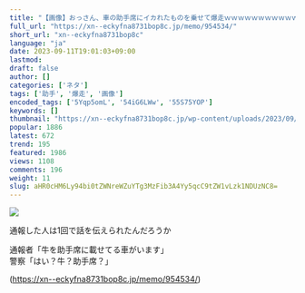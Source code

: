 ```yaml
---
title: "【画像】おっさん、車の助手席にイカれたものを乗せて爆走ｗｗｗｗｗｗｗｗｗｗｗｗｗｗｗｗ"
full_url: "https://xn--eckyfna8731bop8c.jp/memo/954534/"
short_url: "xn--eckyfna8731bop8c"
language: "ja"
date: 2023-09-11T19:01:03+09:00
lastmod: 
draft: false
author: []
categories: ['ネタ']
tags: ['助手', '爆走', '画像']
encoded_tags: ['5Yqp5omL', '54iG6LWw', '55S75YOP']
keywords: []
thumbnail: "https://xn--eckyfna8731bop8c.jp/wp-content/uploads/2023/09/417f44d3.jpg"
popular: 1886
latest: 672
trend: 195
featured: 1986
views: 1108
comments: 196
weight: 11
slug: aHR0cHM6Ly94bi0tZWNreWZuYTg3MzFib3A4Yy5qcC9tZW1vLzk1NDUzNC8=
---
```


![](https://xn--eckyfna8731bop8c.jp/wp-content/uploads/2023/09/417f44d3.jpg)

<div><p>通報した人は1回で話を伝えられたんだろうか</p><p> 通報者「牛を助手席に載せてる車がいます」 <br> 警察「はい？牛？助手席？」</p></div>

(https://xn--eckyfna8731bop8c.jp/memo/954534/)
